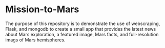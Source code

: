 # Mission-to-Mars

The purpose of this repository is to demonstrate the use of webscraping, Flask, and mongodb to create a small app that provides the latest news about Mars exploration, a featured image, Mars facts, and full-resolution imags of Mars hemispheres. 
